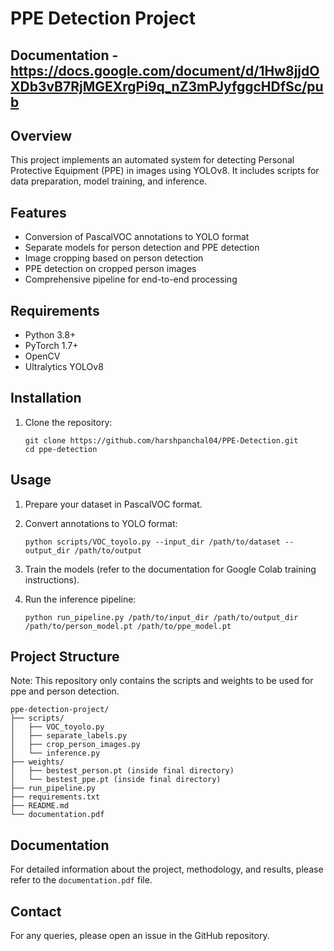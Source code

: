 # PPE Detection Project
## Documentation - https://docs.google.com/document/d/1Hw8jjdOXDb3vB7RjMGEXrgPi9q_nZ3mPJyfggcHDfSc/pub
## Overview
This project implements an automated system for detecting Personal Protective Equipment (PPE) in images using YOLOv8. It includes scripts for data preparation, model training, and inference.

## Features
- Conversion of PascalVOC annotations to YOLO format
- Separate models for person detection and PPE detection
- Image cropping based on person detection
- PPE detection on cropped person images
- Comprehensive pipeline for end-to-end processing

## Requirements
- Python 3.8+
- PyTorch 1.7+
- OpenCV
- Ultralytics YOLOv8

## Installation
1. Clone the repository:
   ```
   git clone https://github.com/harshpanchal04/PPE-Detection.git
   cd ppe-detection
   ```

## Usage
1. Prepare your dataset in PascalVOC format.

2. Convert annotations to YOLO format:
   ```
   python scripts/VOC_toyolo.py --input_dir /path/to/dataset --output_dir /path/to/output
   ```

3. Train the models (refer to the documentation for Google Colab training instructions).

4. Run the inference pipeline:
   ```
   python run_pipeline.py /path/to/input_dir /path/to/output_dir /path/to/person_model.pt /path/to/ppe_model.pt
   ```

## Project Structure

Note: This repository only contains the scripts and weights to be used for ppe and person detection.

```
ppe-detection-project/
├── scripts/
│   ├── VOC_toyolo.py
│   ├── separate_labels.py
│   ├── crop_person_images.py
│   └── inference.py
├── weights/
│   ├── bestest_person.pt (inside final directory)
│   └── bestest_ppe.pt (inside final directory)
├── run_pipeline.py
├── requirements.txt
├── README.md
└── documentation.pdf
```

## Documentation
For detailed information about the project, methodology, and results, please refer to the `documentation.pdf` file.

## Contact
For any queries, please open an issue in the GitHub repository.
